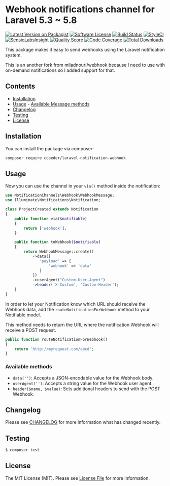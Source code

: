 # Webhook notifications channel for Laravel 5.3 ~ 5.8

[![Latest Version on Packagist](https://img.shields.io/packagist/v/miladnouri/laravel-notification-webhook.svg?style=flat-square)](https://packagist.org/packages/miladnouri/laravel-notification-webhook)
[![Software License](https://img.shields.io/badge/license-MIT-brightgreen.svg?style=flat-square)](LICENSE.md)
[![Build Status](https://img.shields.io/travis/miladnouri/laravel-notification-webhook/master.svg?style=flat-square)](https://travis-ci.org/miladnouri/laravel-notification-webhook)
[![StyleCI](https://styleci.io/repos/65685866/shield)](https://styleci.io/repos/65685866)
[![SensioLabsInsight](https://img.shields.io/sensiolabs/i/9015691f-130d-4fca-8710-72a010abc684.svg?style=flat-square)](https://insight.sensiolabs.com/projects/9015691f-130d-4fca-8710-72a010abc684)
[![Quality Score](https://img.shields.io/scrutinizer/g/miladnouri/laravel-notification-webhook.svg?style=flat-square)](https://scrutinizer-ci.com/g/miladnouri/laravel-notification-webhook)
[![Code Coverage](https://img.shields.io/scrutinizer/coverage/g/miladnouri/laravel-notification-webhook/master.svg?style=flat-square)](https://scrutinizer-ci.com/g/miladnouri/laravel-notification-webhook/?branch=master)
[![Total Downloads](https://img.shields.io/packagist/dt/miladnouri/laravel-notification-webhook.svg?style=flat-square)](https://packagist.org/packages/miladnouri/laravel-notification-webhook)

This package makes it easy to send webhooks using the Laravel notification system.

This is an another fork from miladnouri/webhook because I need to use with on-demand notifications so I added support for that.

## Contents

-   [Installation](#installation)
-   [Usage](#usage) - [Available Message methods](#available-message-methods)
-   [Changelog](#changelog)
-   [Testing](#testing)
-   [License](#license)

## Installation

You can install the package via composer:

```bash
composer require ccoeder/laravel-notification-webhook
```

## Usage

Now you can use the channel in your `via()` method inside the notification:

```php
use NotificationChannels\Webhook\WebhookMessage;
use Illuminate\Notifications\Notification;

class ProjectCreated extends Notification
{
    public function via($notifiable)
    {
        return ['webhook'];
    }

    public function toWebhook($notifiable)
    {
        return WebhookMessage::create()
            ->data([
               'payload' => [
                   'webhook' => 'data'
               ]
            ])
            ->userAgent("Custom-User-Agent")
            ->header('X-Custom', 'Custom-Header');
    }
}
```

In order to let your Notification know which URL should receive the Webhook data, add the `routeNotificationForWebhook` method to your Notifiable model.

This method needs to return the URL where the notification Webhook will receive a POST request.

```php
public function routeNotificationForWebhook()
{
    return 'http://myrequest.com/abcd';
}
```

### Available methods

-   `data('')`: Accepts a JSON-encodable value for the Webhook body.
-   `userAgent('')`: Accepts a string value for the Webhook user agent.
-   `header($name, $value)`: Sets additional headers to send with the POST Webhook.

## Changelog

Please see [CHANGELOG](CHANGELOG.md) for more information what has changed recently.

## Testing

```bash
$ composer test
```

## License

The MIT License (MIT). Please see [License File](LICENSE.md) for more information.
